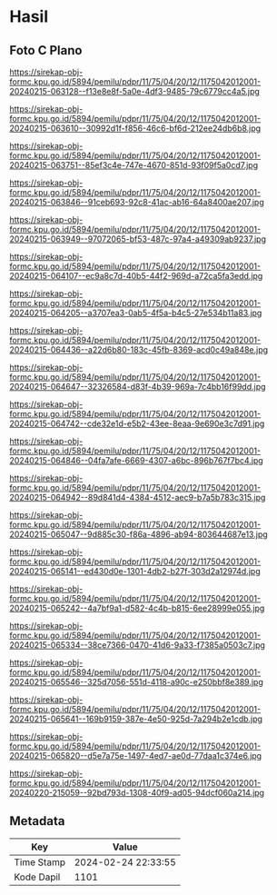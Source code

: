 # Hasil

## Foto C Plano

https://sirekap-obj-formc.kpu.go.id/5894/pemilu/pdpr/11/75/04/20/12/1175042012001-20240215-063128--f13e8e8f-5a0e-4df3-9485-79c6779cc4a5.jpg

https://sirekap-obj-formc.kpu.go.id/5894/pemilu/pdpr/11/75/04/20/12/1175042012001-20240215-063610--30992d1f-f856-46c6-bf6d-212ee24db6b8.jpg

https://sirekap-obj-formc.kpu.go.id/5894/pemilu/pdpr/11/75/04/20/12/1175042012001-20240215-063751--85ef3c4e-747e-4670-851d-93f09f5a0cd7.jpg

https://sirekap-obj-formc.kpu.go.id/5894/pemilu/pdpr/11/75/04/20/12/1175042012001-20240215-063846--91ceb693-92c8-41ac-ab16-64a8400ae207.jpg

https://sirekap-obj-formc.kpu.go.id/5894/pemilu/pdpr/11/75/04/20/12/1175042012001-20240215-063949--97072065-bf53-487c-97a4-a49309ab9237.jpg

https://sirekap-obj-formc.kpu.go.id/5894/pemilu/pdpr/11/75/04/20/12/1175042012001-20240215-064107--ec9a8c7d-40b5-44f2-969d-a72ca5fa3edd.jpg

https://sirekap-obj-formc.kpu.go.id/5894/pemilu/pdpr/11/75/04/20/12/1175042012001-20240215-064205--a3707ea3-0ab5-4f5a-b4c5-27e534b11a83.jpg

https://sirekap-obj-formc.kpu.go.id/5894/pemilu/pdpr/11/75/04/20/12/1175042012001-20240215-064436--a22d6b80-183c-45fb-8369-acd0c49a848e.jpg

https://sirekap-obj-formc.kpu.go.id/5894/pemilu/pdpr/11/75/04/20/12/1175042012001-20240215-064647--32326584-d83f-4b39-969a-7c4bb16f99dd.jpg

https://sirekap-obj-formc.kpu.go.id/5894/pemilu/pdpr/11/75/04/20/12/1175042012001-20240215-064742--cde32e1d-e5b2-43ee-8eaa-9e690e3c7d91.jpg

https://sirekap-obj-formc.kpu.go.id/5894/pemilu/pdpr/11/75/04/20/12/1175042012001-20240215-064846--04fa7afe-6669-4307-a6bc-896b767f7bc4.jpg

https://sirekap-obj-formc.kpu.go.id/5894/pemilu/pdpr/11/75/04/20/12/1175042012001-20240215-064942--89d841d4-4384-4512-aec9-b7a5b783c315.jpg

https://sirekap-obj-formc.kpu.go.id/5894/pemilu/pdpr/11/75/04/20/12/1175042012001-20240215-065047--9d885c30-f86a-4896-ab94-803644687e13.jpg

https://sirekap-obj-formc.kpu.go.id/5894/pemilu/pdpr/11/75/04/20/12/1175042012001-20240215-065141--ed430d0e-1301-4db2-b27f-303d2a12974d.jpg

https://sirekap-obj-formc.kpu.go.id/5894/pemilu/pdpr/11/75/04/20/12/1175042012001-20240215-065242--4a7bf9a1-d582-4c4b-b815-6ee28999e055.jpg

https://sirekap-obj-formc.kpu.go.id/5894/pemilu/pdpr/11/75/04/20/12/1175042012001-20240215-065334--38ce7366-0470-41d6-9a33-f7385a0503c7.jpg

https://sirekap-obj-formc.kpu.go.id/5894/pemilu/pdpr/11/75/04/20/12/1175042012001-20240215-065546--325d7056-551d-4118-a90c-e250bbf8e389.jpg

https://sirekap-obj-formc.kpu.go.id/5894/pemilu/pdpr/11/75/04/20/12/1175042012001-20240215-065641--169b9159-387e-4e50-925d-7a294b2e1cdb.jpg

https://sirekap-obj-formc.kpu.go.id/5894/pemilu/pdpr/11/75/04/20/12/1175042012001-20240215-065820--d5e7a75e-1497-4ed7-ae0d-77daa1c374e6.jpg

https://sirekap-obj-formc.kpu.go.id/5894/pemilu/pdpr/11/75/04/20/12/1175042012001-20240220-215059--92bd793d-1308-40f9-ad05-94dcf060a214.jpg


## Metadata

| Key        | Value               |
| ---------- | ------------------- |
| Time Stamp | 2024-02-24 22:33:55 |
| Kode Dapil | 1101                |



